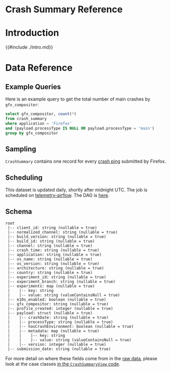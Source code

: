 # Crash Summary Reference

<!-- toc -->

# Introduction

{{#include ./intro.md}}

# Data Reference

## Example Queries

Here is an example query to get the total number of main crashes by `gfx_compositor`:

```sql
select gfx_compositor, count(*)
from crash_summary
where application = 'Firefox'
and (payload.processType IS NULL OR payload.processType = 'main')
group by gfx_compositor
```

## Sampling

`CrashSummary` contains one record for every
[crash ping](https://firefox-source-docs.mozilla.org/toolkit/components/telemetry/telemetry/data/crash-ping.html)
submitted by Firefox.

## Scheduling

This dataset is updated daily, shortly after midnight UTC.
The job is scheduled on
[telemetry-airflow](https://github.com/mozilla/telemetry-airflow).
The DAG is [here](https://github.com/mozilla/telemetry-airflow/blob/master/dags/crash_summary.py).

## Schema

```
root
 |-- client_id: string (nullable = true)
 |-- normalized_channel: string (nullable = true)
 |-- build_version: string (nullable = true)
 |-- build_id: string (nullable = true)
 |-- channel: string (nullable = true)
 |-- crash_time: string (nullable = true)
 |-- application: string (nullable = true)
 |-- os_name: string (nullable = true)
 |-- os_version: string (nullable = true)
 |-- architecture: string (nullable = true)
 |-- country: string (nullable = true)
 |-- experiment_id: string (nullable = true)
 |-- experiment_branch: string (nullable = true)
 |-- experiments: map (nullable = true)
 |    |-- key: string
 |    |-- value: string (valueContainsNull = true)
 |-- e10s_enabled: boolean (nullable = true)
 |-- gfx_compositor: string (nullable = true)
 |-- profile_created: integer (nullable = true)
 |-- payload: struct (nullable = true)
 |    |-- crashDate: string (nullable = true)
 |    |-- processType: string (nullable = true)
 |    |-- hasCrashEnvironment: boolean (nullable = true)
 |    |-- metadata: map (nullable = true)
 |    |    |-- key: string
 |    |    |-- value: string (valueContainsNull = true)
 |    |-- version: integer (nullable = true)
 |-- submission_date: string (nullable = true)
```

For more detail on where these fields come from in the
[raw data](https://firefox-source-docs.mozilla.org/toolkit/components/telemetry/telemetry/data/crash-ping.html),
please look at the case classes
[in the `CrashSummaryView` code](https://github.com/mozilla/telemetry-batch-view/blob/master/src/main/scala/com/mozilla/telemetry/views/CrashSummaryView.scala).

